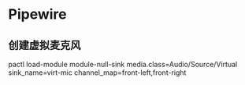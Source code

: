 # Pipewire

## 创建虚拟麦克风

pactl load-module module-null-sink media.class=Audio/Source/Virtual sink_name=virt-mic channel_map=front-left,front-right
